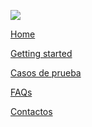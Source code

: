 <div class="footer-bar">

  <div class="footer-top-items">

[<img src="../assets/content/Logo_XS2ASandbox.png" class="logo">](https://dev-dynamicsandbox-developerportalui.cloud.adorsys.de/home)

  <div>

[<span class="footer-item"> Home </span>](https://dev-dynamicsandbox-developerportalui.cloud.adorsys.de/home)

[<span class="footer-item">Getting started</span>](https://dev-dynamicsandbox-developerportalui.cloud.adorsys.de/getting-started)

[<span class="footer-item">Casos de prueba</span>](https://dev-dynamicsandbox-developerportalui.cloud.adorsys.de/test-cases/redirect)

[<span class="footer-item">FAQs</span>](https://dev-dynamicsandbox-developerportalui.cloud.adorsys.de/page/faq)

[<span class="footer-item">Contactos</span>](https://dev-dynamicsandbox-developerportalui.cloud.adorsys.de/page)

  </div>
  </div>

  <div class ="social-media">

[<i class="social-media-icon fab fa-facebook-f"></i>](https://www.facebook.com/adorsysGmbH)
[<i class="social-media-icon fab fa-twitter"></i>](https://twitter.com/adorsys)
[<i class="social-media-icon fab fa-xing"></i>](https://www.xing.com/companies/adorsysgmbh%26cokg)
[<i class="social-media-icon fab fa-linkedin-in"></i>](https://www.linkedin.com/company/adorsys)

  </div>

</div>
